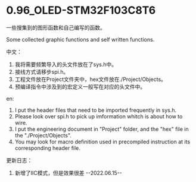 # 0.96_OLED-STM32F103C8T6

一些搜集到的图形函数和自己编写的函数。

Some collected graphic functions and self written functions.

中文：
1. 我将需要频繁导入的头文件放在了sys.h中。
2. 接线方式请移步spi.h。
3. 工程文件放在Project文件夹中，hex文件放在./Project/Objects。
4. 预编译指令中涉及到的宏定义一般写在对应的头文件中。

en:
1. I put the header files that need to be imported frequently in sys.h.
2. Please look over spi.h to pick up imformation whitch is about how to wire.
3. I put the engineering document in "Project" folder, and the "hex" file in the "./Project/Objects".
4. You may look for macro definition used in precompiled instruction at its corresponding header file.

更新日志：
1. 新增了IIC模式，但是效果很差 --2022.06.15--
